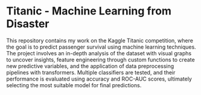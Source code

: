 # Titanic - Machine Learning from Disaster

This repository contains my work on the Kaggle Titanic competition, where the goal is to predict passenger survival using machine learning techniques. 
The project involves an in-depth analysis of the dataset with visual graphs to uncover insights, feature engineering through custom functions to create new predictive variables, and the application of data preprocessing pipelines with transformers.
Multiple classifiers are tested, and their performance is evaluated using accuracy and ROC-AUC scores, ultimately selecting the most suitable model for final predictions.

